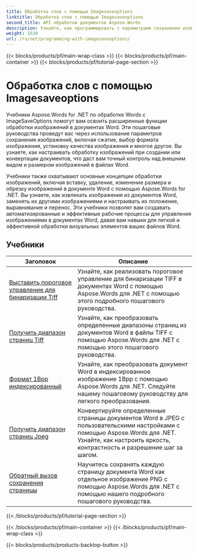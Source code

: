 ```yaml
---
title: Обработка слов с помощью Imagesaveoptions
linktitle: Обработка слов с помощью Imagesaveoptions
second_title: API обработки документов Aspose.Words
description: Узнайте, как программировать с параметрами сохранения изображений в Aspose.Words для .NET. Пошаговые руководства с примерами кода для сохранения и обработки изображений в документах Word.
weight: 1630
url: /ru/net/programming-with-imagesaveoptions/
---
```


{{< blocks/products/pf/main-wrap-class >}}
{{< blocks/products/pf/main-container >}}
{{< blocks/products/pf/tutorial-page-section >}}

# Обработка слов с помощью Imagesaveoptions

Учебники Aspose.Words for .NET по обработке Words с ImageSaveOptions помогут вам освоить расширенные функции обработки изображений в документах Word. Эти пошаговые руководства проведут вас через использование параметров сохранения изображений, включая сжатие, выбор формата изображения, установку качества изображения и многое другое. Вы узнаете, как настраивать обработку изображений при создании или конвертации документов, что даст вам точный контроль над внешним видом и размером изображений в файлах Word.

Учебники также охватывают основные концепции обработки изображений, включая вставку, удаление, изменение размера и обрезку изображений в документе Word с помощью Aspose.Words for .NET. Вы узнаете, как извлекать изображения из документов Word, заменять их другими изображениями и настраивать их положение, выравнивание и перенос. Эти учебники позволят вам создавать автоматизированные и эффективные рабочие процессы для управления изображениями в документах Word, давая вам навыки для легкой и эффективной обработки визуальных элементов ваших файлов Word.

 ## Учебники
| Заголовок | Описание |
| --- | --- |
| [Выставить пороговое управление для бинаризации Tiff](./expose-threshold-control-for-tiff-binarization/) | Узнайте, как реализовать пороговое управление для бинаризации TIFF в документах Word с помощью Aspose.Words для .NET с помощью этого подробного пошагового руководства. |
| [Получить диапазон страниц Tiff](./get-tiff-page-range/) | Узнайте, как преобразовать определенные диапазоны страниц из документов Word в файлы TIFF с помощью Aspose.Words для .NET с помощью этого пошагового руководства. |
| [Формат 1Bpp индексированный](./format-1bpp-indexed/) | Узнайте, как преобразовать документ Word в индексированное изображение 1Bpp с помощью Aspose.Words для .NET. Следуйте нашему пошаговому руководству для легкого преобразования. |
| [Получить диапазон страниц Jpeg](./get-jpeg-page-range/) | Конвертируйте определенные страницы документов Word в JPEG с пользовательскими настройками с помощью Aspose.Words для .NET. Узнайте, как настроить яркость, контрастность и разрешение шаг за шагом. |
| [Обратный вызов сохранения страницы](./page-saving-callback/) | Научитесь сохранять каждую страницу документа Word как отдельное изображение PNG с помощью Aspose.Words для .NET с помощью нашего подробного пошагового руководства. |
{{< /blocks/products/pf/tutorial-page-section >}}

{{< /blocks/products/pf/main-container >}}
{{< /blocks/products/pf/main-wrap-class >}}

{{< blocks/products/products-backtop-button >}}
